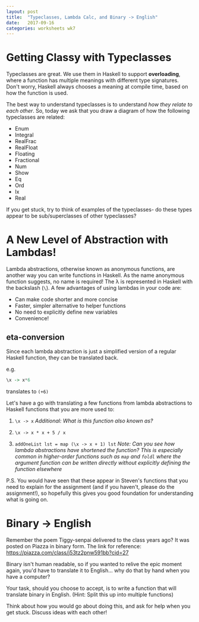 ```yaml
---
layout: post
title:  "Typeclasses, Lambda Calc, and Binary -> English"
date:   2017-09-16
categories: worksheets wk7
---
```


# Getting Classy with Typeclasses
Typeclasses are great. We use them in Haskell to support **overloading**, where a function has multiple meanings with different type signatures. Don't worry, Haskell always chooses a meaning at compile time, based on how the function is used.

The best way to understand typeclasses is to understand *how they relate to each other*. So, today we ask that you draw a diagram of how the following typeclasses are related:

- Enum
- Integral
- RealFrac
- RealFloat
- Floating
- Fractional
- Num
- Show
- Eq
- Ord
- Ix
- Real

If you get stuck, try to think of examples of the typeclasses- do these types appear to be sub/superclasses of other typeclasses?

# A New Level of Abstraction with Lambdas!

Lambda abstractions, otherwise known as anonymous functions, are another way you can write functions in Haskell. As the name anonymous function suggests, no name is required! The λ is represented in Haskell with the backslash (`\`). A few advantages of using lambdas in your code are:
- Can make code shorter and more concise
- Faster, simpler alternative to helper functions
- No need to explicitly define new variables
- Convenience!

## eta-conversion

Since each lambda abstraction is just a simplified version of a regular Haskell function, they can be translated back.

e.g.
```haskell
\x -> x*6
```
translates to `(+6)`

Let's have a go with translating a few functions from lambda abstractions to Haskell functions that you are more used to:

1. `\x -> x`
_Additional: What is this function also known as?_

2. `\x -> x * x + 5 / x`

3. `addOneList lst = map (\x -> x + 1) lst`
_Note: Can you see how lambda abstractions have shortened the function? This is especially common in higher-order functions such as `map` and `foldl` where the argument function can be written directly without explicitly defining the function elsewhere_

P.S. You would have seen that these appear in Steven's functions that you need to explain for the assignment (and if you haven't, please do the assignment!), so hopefully this gives you good foundation for understanding what is going on.

# Binary -> English

Remember the poem Tiggy-senpai delivered to the class years ago? It was posted on Piazza in binary form. 
The link for reference:
https://piazza.com/class/j53tz2pnw591bb?cid=27

Binary isn't human readable, so if you wanted to relive the epic moment again, you'd have to translate it to English... 
why do that by hand when you have a computer?

Your task, should you choose to accept, is to write a function that will translate binary in English. 
(Hint: Split this up into multiple functions)

Think about how you would go about doing this, and ask for help when you get stuck. Discuss ideas with each other!
